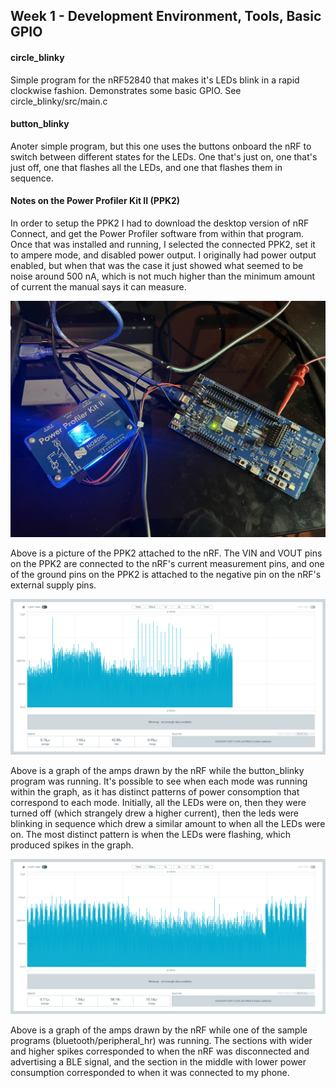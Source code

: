 ## Week 1 - Development Environment, Tools, Basic GPIO


#### circle_blinky
Simple program for the nRF52840 that makes it's LEDs blink in a rapid clockwise fashion. Demonstrates some basic GPIO. See circle_blinky/src/main.c

#### button_blinky
Anoter simple program, but this one uses the buttons onboard the nRF to switch between different states for the LEDs. One that's just on, one that's just off, one that flashes all the LEDs, and one that flashes them in sequence.

#### Notes on the Power Profiler Kit II (PPK2)
In order to setup the PPK2 I had to download the desktop version of nRF Connect, and get the Power Profiler software from within that program. Once that was installed and running, I selected the connected PPK2, set it to ampere mode, and disabled power output. I originally had power output enabled, but when that was the case it just showed what seemed to be noise around 500 nA, which is not much higher than the minimum amount of current the manual says it can measure.

![physical setup](ppk2_setup.jpeg)

Above is a picture of the PPK2 attached to the nRF. The VIN and VOUT pins on the PPK2 are connected to the nRF's current measurement pins, and one of the ground pins on the PPK2 is attached to the negative pin on the nRF's external supply pins.

![measurement of button_blinky](ppk2_button_blinky.png)

Above is a graph of the amps drawn by the nRF while the button_blinky program was running. It's possible to see when each mode was running within the graph, as it has distinct patterns of power consomption that correspond to each mode. Initially, all the LEDs were on, then they were turned off (which strangely drew a higher current), then the leds were blinking in sequence which drew a similar amount to when all the LEDs were on. The most distinct pattern is when the LEDs were flashing, which produced spikes in the graph.

![measurement of sample_bluetooth_peripheral_hr](ppk2_sample_bluetooth_peripheral_hr.png)

Above is a graph of the amps drawn by the nRF while one of the sample programs (bluetooth/peripheral_hr) was running. The sections with wider and higher spikes corresponded to when the nRF was disconnected and advertising a BLE signal, and the section in the middle with lower power consumption corresponded to when it was connected to my phone.
